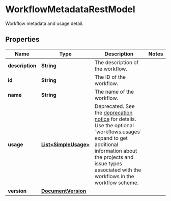 

# WorkflowMetadataRestModel

Workflow metadata and usage detail.

## Properties

| Name | Type | Description | Notes |
|------------ | ------------- | ------------- | -------------|
|**description** | **String** | The description of the workflow. |  |
|**id** | **String** | The ID of the workflow. |  |
|**name** | **String** | The name of the workflow. |  |
|**usage** | [**List&lt;SimpleUsage&gt;**](SimpleUsage.md) | Deprecated. See the [deprecation notice](https://developer.atlassian.com/cloud/jira/platform/changelog/#CHANGE-2298) for details.  Use the optional &#x60;workflows.usages&#x60; expand to get additional information about the projects and issue types associated with the workflows in the workflow scheme. |  |
|**version** | [**DocumentVersion**](DocumentVersion.md) |  |  |



